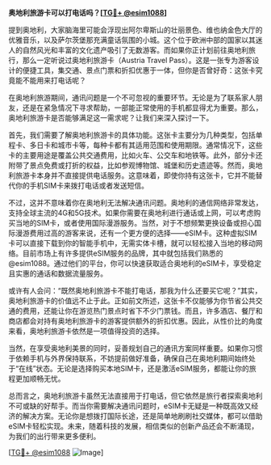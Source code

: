 **奥地利旅游卡可以打电话吗？[[TG💪+ @esim1088](https://t.me/s/esim1088)]**

提到奥地利，大家脑海里可能会浮现出阿尔卑斯山的壮丽景色、维也纳金色大厅的优雅音乐，以及萨尔茨堡那充满童话氛围的小城。这个位于欧洲中部的国家以其迷人的自然风光和丰富的文化遗产吸引了无数游客。而如果你正计划前往奥地利旅行，那么一定听说过奥地利旅游卡（Austria Travel Pass）。这是一张专为游客设计的便捷工具，集交通、景点门票和折扣优惠于一体，但你是否曾好奇：这张卡究竟能不能用来打电话呢？

在奥地利旅游期间，通讯问题是一个不可忽视的重要环节。无论是为了联系家人朋友，还是在紧急情况下寻求帮助，一部能正常使用的手机都显得尤为重要。那么，奥地利旅游卡是否能够满足这一需求呢？让我们来深入探讨一下。

首先，我们需要了解奥地利旅游卡的具体功能。这张卡主要分为几种类型，包括单程卡、多日卡和城市卡等，每种卡都有其适用范围和使用期限。通常情况下，这些卡的主要用途是覆盖公共交通费用，比如火车、公交车和地铁等。此外，部分卡还附带了景点免费或打折的权益，比如参观博物馆、城堡和历史遗迹等。然而，奥地利旅游卡本身并不直接提供电话服务。这意味着，即使你持有这张卡，它并不能替代你的手机SIM卡来拨打电话或者发送短信。

不过，这并不意味着你在奥地利无法解决通讯问题。奥地利的通信网络非常发达，支持全球主流的4G和5G技术。如果你需要在奥地利进行通话或上网，可以考虑购买当地的SIM卡，或者使用国际漫游服务。当然，对于不想频繁更换设备或担心国际漫游费用过高的游客来说，还有一个更方便的选择——eSIM卡。这种虚拟SIM卡可以直接下载到你的智能手机中，无需实体卡槽，就可以轻松接入当地的移动网络。目前市场上有许多提供eSIM服务的品牌，其中就包括我们熟悉的@esim1088。通过他们的平台，你可以快速获取适合奥地利的eSIM卡，享受稳定且实惠的通话和数据流量服务。

或许有人会问：“既然奥地利旅游卡不能打电话，那我为什么还要买它呢？”其实，奥地利旅游卡的价值远不止于此。正如前文所述，这张卡不仅能够为你节省公共交通的费用，还能让你在游览热门景点时省下不少门票钱。而且，许多酒店、餐厅和商店都会对持有奥地利旅游卡的游客提供额外的折扣优惠。因此，从性价比的角度来看，奥地利旅游卡依然是一项值得投资的选择。

当然，在享受奥地利美景的同时，妥善规划自己的通讯方案同样重要。如果你习惯于依赖手机与外界保持联系，不妨提前做好准备，确保自己在奥地利期间始终处于“在线”状态。无论是选择购买本地SIM卡，还是激活eSIM服务，都能让你的旅程更加顺畅无忧。

总而言之，奥地利旅游卡虽然无法直接用于打电话，但它依然是旅行者探索奥地利不可或缺的好帮手。而当你需要解决通讯问题时，eSIM卡无疑是一种既高效又经济的解决方案。无论你是想拨打国际长途，还是简单地刷刷社交媒体，都可以借助eSIM卡轻松实现。未来，随着科技的发展，相信类似的创新产品还会不断涌现，为我们的出行带来更多便利。

[[TG💪+ @esim1088](https://t.me/s/esim1088) ![Image](https://i.postimg.cc/4NQfJmqS/Snipaste-2025-05-13-00-14-12.png)]